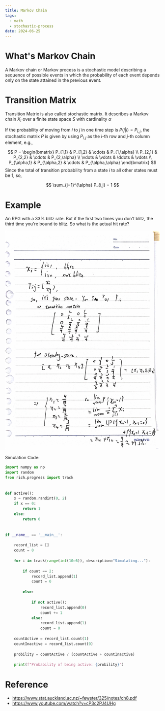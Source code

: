 ```yaml
---
title: Markov Chain
tags:
  - math
  - stochastic-process
date: 2024-06-25
---
```


# What's Markov Chain

A Markov chain or Markov process is a stochastic model describing a sequence of possible events in which the probability of each event depends only on the state attained in the previous event.


# Transition Matrix

Transition Matrix is also called stochastic matrix. It describes a Markov chain $X_t$ over a finite state space $S$ with cardinality $\alpha$

If the probability of moving from $i$ to $j$ in one time step is $P(j|i) = P_{i,j}$, the stochastic matrix $P$ is given by using $P_{i,j}$ as the $i$-th row and $j$-th column element, e.g.,

$$
P = \begin{bmatrix}
P_{1,1} & P_{1,2} & \cdots & P_{1,\alpha} \\
P_{2,1} & P_{2,2} & \cdots & P_{2,\alpha} \\
\vdots & \vdots & \ddots & \vdots \\
P_{\alpha,1} & P_{\alpha,2} & \cdots & P_{\alpha,\alpha}
\end{bmatrix}
$$
Since the total of transition probability from a state $i$ to all other states must be 1, so,

$$
\sum_{j=1}^{\alpha} P_{i,j} = 1
$$

# Example

An RPG with a 33% blitz rate. But if the first two times you don't blitz, the third time you're bound to blitz. So what is the actual hit rate?

![](math/statistic/stochastic_process/attachments/6fd1795d98c9031bc791909a8d098e25.jpg)

Simulation Code:

```python
import numpy as np
import random
from rich.progress import track


def active():
    x = random.randint(0, 2)
    if x == 0:
        return 1
    else:
        return 0


if __name__ == '__main__':
    
    record_list = []
    count = 0
    
    for i in track(range(int(10e6)), description="Simulating..."):
        
        if count == 2:
            record_list.append(1)
            count = 0
            
        else:
        
            if not active():
                record_list.append(0)
                count += 1
            else:
                record_list.append(1)
                count = 0
                
    countActive = record_list.count(1)
    countInactive = record_list.count(0)
    
    probility = countActive / (countActive + countInactive)
    
    print(f"Probability of being active: {probility}")
```
# Reference

* https://www.stat.auckland.ac.nz/~fewster/325/notes/ch8.pdf
* https://www.youtube.com/watch?v=cP3c2PJ4UHg